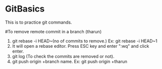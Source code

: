 # GitBasics
This is to practice git commands.

#To remove remote commit in a branch (tharun)
1. git rebase -i HEAD~(no of commits to remove.)
Ex: git rebase -i HEAD~1
2. It will open a rebase editor. Press ESC key and enter ":wq" and click enter.
3. git log (To check the commits are removed or not).
4. git push origin +branch name.
Ex: git push origin +tharun



